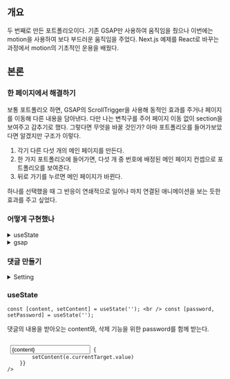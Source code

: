 ## 개요 
 두 번째로 만든 포트폴리오이다. 기존 GSAP만 사용하여 움직임을 줬으나 이번에는 motion을 사용하여 보다 부드러운 움직임을 주었다.
 Next.js 예제를 React로 바꾸는 과정에서 motion의 기초적인 운용을 배웠다. 

## 본론

### 한 페이지에서 해결하기 
 보통 포트폴리오 하면, GSAP의 ScrollTrigger을 사용해 동적인 효과를 주거나 페이지를 이동해 다른 내용을 담아낸다. 
 다만 나는 변칙구를 주어 페이지 이동 없이 section을 보여주고 감추기로 했다. 
 그렇다면 무엇을 바꿀 것인가? 아마 포트폴리오를 들어가보았다면 알겠지만 구조가 이렇다. 

 1. 각기 다른 다섯 개의 메인 페이지를 만든다.
 2. 한 가지 포트폴리오에 들어가면, 다섯 개 중 번호에 배정된 메인 페이지 컨셉으로 포트폴리오를 보여준다.
 3. 뒤로 가기를 누르면 메인 페이지가 바뀐다.

 하나를 선택했을 때 그 반응이 연쇄적으로 일어나 마치 연결된 애니메이션을 보는 듯한 효과를 주고 싶었다. 

### 어떻게 구현했나 

<details>
  <summary>useState</summary>
  각 애니메이션을 제어할 useState를 만들었다. 

 1. currentSection은 section1의 메인페이지 위치를 관리한다.
 2. currentPort는 section2의 포트폴리오 위치를 관리한다.
 3. color, textcolor,chatcolor 는 각각 변화하는 backGorund나 color을 포트폴리오에 맞게 변경한다.

 특정 이미지나 nav를 눌렀을 때 useState를 사용하여 계속 새로 색 코드를 바꾸고, 메인페이지와 포트폴리오의 className을 넣어줄 수 있다. 
  
</details>

<details>
  <summary>gsap</summary>
 
  1. gsap.set()을 사용하여 기본 상태를 세팅한다. useEffect를 사용해 color가 변경될 때마다 기본 세팅이 된다.
  2. showPort와 showPort01을 분리한 건 애니메이션이 끝나는 걸 확인한 뒤, Port를 보여주기 위해서이다.
  3. Back 버튼을 누르면 setshow에 false를 넣은 뒤 사라지는 애니메이션을 넣어준다. 이때 바로 메인 화면으로 넘어가면 어색하기 때문에 setTime을 걸어 텀을 주었다.
  4. 각 메인페이지 문구마다 SplitText를 사용했기 때문에 다른 효과를 주었다. 
  
</details>

### 댓글 만들기 

<details>
    <summary>Setting</summary>

  <details>
    <summary>Client</summary>
   
   1) axios
   2) firebase
   3) http-proxy-middleware
    
  </details>
  
  <details>
    <summary>server</summary>
   
   1) express
   2) mongoose
   3) multer
   4) nodemon
   5) path
  
  이때 package.json의   "scripts"의  "start"는 "node index.js" nodemon index.js로 변경한다.<br />
  이러면 서버에 수정사항이 생길 때마다 Teminal에 곧바로 보여주기 때문에 수월히 개발 가능하다. 
    
  </details>
 </details>

<h3>useState</h3>

`
  const [content, setContent] = useState(''); <br />
  const [password, setPassword] = useState('');
`

댓글의 내용을 받아오는 content와, 삭제 기능을 위한 password를 함께 받는다. 

<pre><code>
 <input
    type="text"
    id='content'
    value={content}
    placeholder='내용을 입력해주세요'
    onChange={(e) => {
        setContent(e.currentTarget.value)
    }}
/>
</pre></code>